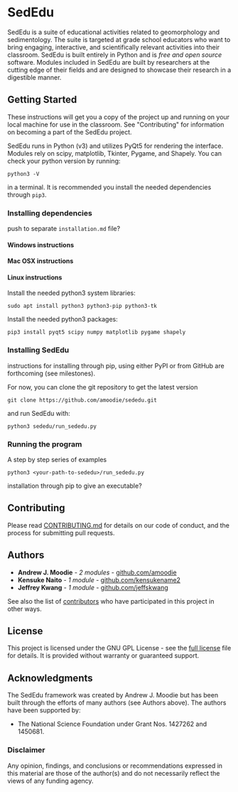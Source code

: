 # SedEdu

SedEdu is a suite of educational activities related to geomorphology and sedimentology. The suite is targeted at grade school educators who want to bring engaging, interactive, and scientifically relevant activities into their classroom. SedEdu is built entirely in Python and is *free and open source* software. Modules included in SedEdu are built by researchers at the cutting edge of their fields and are designed to showcase their research in a digestible manner.


## Getting Started

These instructions will get you a copy of the project up and running on your local machine for use in the classroom. See "Contributing" for information on becoming a part of the SedEdu project.

SedEdu runs in Python (v3) and utilizes PyQt5 for rendering the interface. Modules rely on scipy, matplotlib, Tkinter, Pygame, and Shapely. You can check your python version by running: 

```
python3 -V
```

in a terminal. It is recommended you install the needed dependencies through `pip3`.

### Installing dependencies
push to separate `installation.md` file?

#### Windows instructions

#### Mac OSX instructions

#### Linux instructions

Install the needed python3 system libraries:

```
sudo apt install python3 python3-pip python3-tk
```

Install the needed python3 packages:
```
pip3 install pyqt5 scipy numpy matplotlib pygame shapely
```

### Installing SedEdu

instructions for installing through pip, using either PyPI or from GitHub are forthcoming (see milestones).

For now, you can clone the git repository to get the latest version

```
git clone https://github.com/amoodie/sededu.git
```

and run SedEdu with:

```
python3 sededu/run_sededu.py
```

### Running the program

A step by step series of examples

```
python3 <your-path-to-sededu>/run_sededu.py
```

installation through pip to give an executable?


## Contributing

Please read [CONTRIBUTING.md](https://github.com/amoodie/sededu/blob/master/CONTRIBUTING.md) for details on our code of conduct, and the process for submitting pull requests.


## Authors

* **Andrew J. Moodie** - *2 modules* - [github.com/amoodie](https://github.com/amoodie)
* **Kensuke Naito** - *1 module* - [github.com/kensukename2](https://github.com/kensukename2)
* **Jeffrey Kwang** - *1 module* - [github.com/jeffskwang](https://github.com/jeffskwang)

See also the list of [contributors](https://github.com/amoodie/sededu/graphs/contributors) who have participated in this project in other ways.


## License

This project is licensed under the GNU GPL License - see the [full license](https://github.com/amoodie/sededu/blob/master/LICENSE.md) file for details. It is provided without warranty or guaranteed support.


## Acknowledgments

The SedEdu framework was created by Andrew J. Moodie but has been built through the efforts of many authors (see Authors above). The authors have been supported by: 
* The National Science Foundation under Grant Nos. 1427262 and 1450681. 

### Disclaimer

Any opinion, findings, and conclusions or recommendations expressed in this material are those of the author(s) and do not necessarily reflect the views of any funding agency.